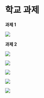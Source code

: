 # 학교 과제

**과제 1**

![](SchoolQuiz_1.png)

**과제 2**

![](SchoolQuiz_2.png)

![](SchoolQuiz_3.png)

![](SchoolQuiz_4.png)

![](SchoolQuiz_5.png)

![](SchoolQuiz_6.png)